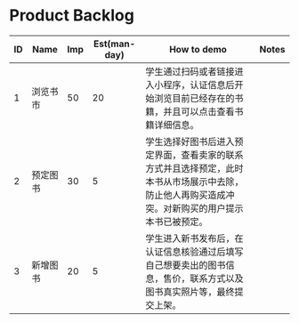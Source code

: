 # Product Backlog

ID           | Name          | Imp           | Est(man-day)   | How to demo | Notes
------------ | ------------- | ------------- | -------------  | -------------| -------------
1            | 浏览书市           | 50            |    20         | 学生通过扫码或者链接进入小程序，认证信息后开始浏览目前已经存在的书籍，并且可以点击查看书籍详细信息。
2            | 预定图书       | 30            |     5          | 学生选择好图书后进入预定界面，查看卖家的联系方式并且选择预定，此时本书从市场展示中去除，防止他人再购买造成冲突。对新购买的用户提示本书已被预定。
3            | 新增图书       | 20            |     5          | 学生进入新书发布后，在认证信息核验通过后填写自己想要卖出的图书信息，售价，联系方式以及图书真实照片等，最终提交上架。
